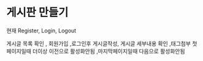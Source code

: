 # 게시판 만들기 

현재 Register, Login, Logout

게시글 목록 확인 , 회원가입 ,로그인후 게시글작성, 게시글 세부내용 확인 ,태그첨부 
첫페이지일때 더이상 이전으로 활성화안됨 ,마지막페이지일때 다음으로 활성화안됨
